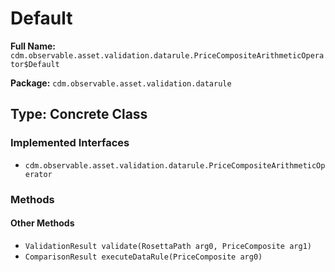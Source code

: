 # Default

**Full Name:** `cdm.observable.asset.validation.datarule.PriceCompositeArithmeticOperator$Default`

**Package:** `cdm.observable.asset.validation.datarule`

## Type: Concrete Class

### Implemented Interfaces

- `cdm.observable.asset.validation.datarule.PriceCompositeArithmeticOperator`

### Methods

#### Other Methods

- `ValidationResult validate(RosettaPath arg0, PriceComposite arg1)`
- `ComparisonResult executeDataRule(PriceComposite arg0)`

